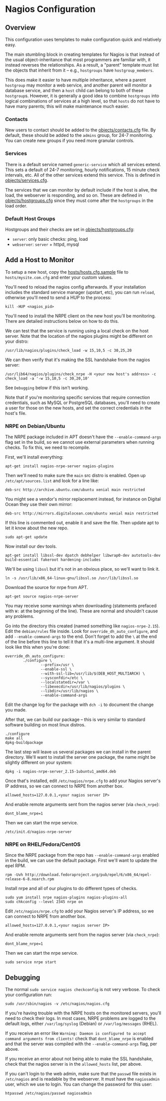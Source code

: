 # Nagios Configuration

## Overview

This configuration uses templates to make configuration quick and relatively
easy.

The main stumbling block in creating templates for Nagios is that instead of the
usual object-inheritance that most programmers are familiar with, it instead
reverses the relationships.  As a result, a "parent" template must list the
objects that inherit from it – e.g., `hostgroups` have `hostgroup_members`.

This does make it easier to have multiple inheritance, where a parent `hostgroup`
may monitor a web service, and another parent will monitor a database service,
and then a `host` child can belong to both of these `hostgroup`s.  However, it
is generally a good idea to combine `hostgroups` into logical combinations of
services at a high level, so that `hosts` do not have to have many parents; this
will make maintenance much easier.

### Contacts

New users to contact should be added to the [objects/contacts.cfg](objects/contacts.cfg)
file.  By default, these should be added to the `admins` group, for 24-7
monitoring.  You can create new groups if you need more granular controls.

### Services

There is a default service named `generic-service` which all services extend.
This sets a default of 24-7 monitoring, hourly notifications, 15 minute check
intervals, etc. All of the other services extend this service. This is defined
in [objects/services.cfg](objects/services.cfg).

The services that we can monitor by default include if the host is alive, the
load, the webserver is responding, and so on. These are defined in
[objects/hostgroups.cfg](objects/hostgroups.cfg) since they must come after the
`hostgroups` in the load order.

### Default Host Groups

Hostgroups and their checks are set in [objects/hostgroups.cfg](objects/hostgroups.cfg):

* `server`: only basic checks: ping, load
* `webserver`: `server` + httpd, mysql

## Add a Host to Monitor

To setup a new host, copy the [hosts/hosts.cfg.sample](hosts/hosts.cfg.sample)
file to `hosts/mysite.com.cfg` and enter your custom values.

You'll need to reload the nagios config afterwards. If your installation
includes the standard service manager (upstart, etc), you can run `reload`,
otherwise you'll need to send a HUP to the process:

```
kill -HUP <nagios_pid>
```

You'll need to install the NRPE client on the new host you'll be monitoring.
There are detailed instructions below on how to do this.

We can test that the service is running using a local check on the host server.
Note that the location of the nagios plugins might be different on your distro:

```
/usr/lib/nagios/plugins/check_load -w 15,10,5 -c 30,25,20
```

We can then verify that it's making the SSL handshake from the nagios server:
```
/usr/lib64/nagios/plugins/check_nrpe -H <your new host's address> -c check_load -a '-w 15,10,5 -c 30,20,10'
```

See `Debugging` below if this isn't working.

Note that if you're monitoring specific services that require connection
credentials, such  as MySQL or PostgreSQL databases, you'll need to create a
user for those on the new hosts, and set the correct credentials in the host's file.


### NRPE on Debian/Ubuntu

The NRPE package included in APT doesn't have the `--enable-command-args` flag
set in the build, so we cannot use external parameters when running checks.  To
fix this, we need to recompile.

First, we'll install everything:

```
apt-get install nagios-nrpe-server nagios-plugins
```

Then we'll need to make sure the `main` src distro is enabled.  Open up
`/etc/apt/sources.list` and look for a line like:

`deb-src http://archive.ubuntu.com/ubuntu xenial main restricted`

You might see a vendor's mirror replacement instead, for instance on Digital
Ocean they use their own mirror:

`deb-src http://mirrors.digitalocean.com/ubuntu xenial main restricted`

If this line is commented out, enable it and save the file.  Then update apt to
let it know about the new repo.

```
sudo apt-get update
```

Now install our dev tools.

```
apt-get install libssl-dev dpatch debhelper libwrap0-dev autotools-dev build-essential fakeroot hardening-includes
```

We'll be using `libssl` but it's not in an obvious place, so we'll want to link it.

```
ln -s /usr/lib/x86_64-linux-gnu/libssl.so /usr/lib/libssl.so
```


Download the source for nrpe from APT.

```
apt-get source nagios-nrpe-server
```

You may receive some warnings when downloading (statements prefaced with `W:` at
the beginning of the line).  These are normal and shouldn't cause any problems.

Go into the directory this created (named something like `nagios-nrpe-2.15`).
Edit the `debian/rules` file inside. Look for `override_dh_auto_configure`, and
add `--enable-command-args` to the end.  Don't forget to add the `\` at the end
of the line before this line to tell it that it's a multi-line argument.  It
should look like this when you're done:

```
override_dh_auto_configure:
        ./configure \
                --prefix=/usr \
                --enable-ssl \
                --with-ssl-lib=/usr/lib/$(DEB_HOST_MULTIARCH) \
                --sysconfdir=/etc \
                --localstatedir=/var \
                --libexecdir=/usr/lib/nagios/plugins \
                --libdir=/usr/lib/nagios \
                --enable-command-args
```

Edit the change log for the package with `dch -i` to document the change you
made.

After that, we can build our package – this is very similar to standard software
building on most linux distros.

```
./configure
make all
dpkg-buildpackage
```

The last step will leave us several packages we can install in the parent
directory.  We'll want to install the server one package, the name might be
slightly different on your system:

```
dpkg -i nagios-nrpe-server_2.15-1ubuntu1_amd64.deb
```

Once that's installed, edit `/etc/nagios/nrpe.cfg` to add your Nagios server's
IP address, so we can connect to NRPE from another box.

```
allowed_hosts=127.0.0.1,<your nagios server IP>
```

And enable remote arguments sent from the nagios server (via `check_nrpe`):

```
dont_blame_nrpe=1
```

Then we can start the nrpe service.

```
/etc/init.d/nagios-nrpe-server
```

### NRPE on RHEL/Fedora/CentOS

Since the NRPE package from the repo has `--enable-command-args` enabled in the
build, we can use the default package.  First we'll want to update the epel RPM.

```
rpm -Uvh http://download.fedoraproject.org/pub/epel/6/x86_64/epel-release-6-8.noarch.rpm
```

Install nrpe and all of our plugins to do different types of checks.

```
sudo yum install nrpe nagios-plugins nagios-plugins-all
sudo chkconfig --level 2345 nrpe on
```

Edit `/etc/nagios/nrpe.cfg` to add your Nagios server's IP address, so we
can connect to NRPE from another box.

```
allowed_hosts=127.0.0.1,<your nagios server IP>
```

And enable remote arguments sent from the nagios server (via `check_nrpe`):

```
dont_blame_nrpe=1
```

Then we can start the nrpe service.

```
sudo service nrpe start
```

## Debugging

The normal `sudo service nagios checkconfig` is not very verbose. To check your
configuration run:

```
sudo /usr/sbin/nagios -v /etc/nagios/nagios.cfg
```

If you're having trouble with the NRPE hosts on the monitored servers, you'll
need to check their logs.  In most cases, NRPE problems are logged to the
default logs, either `/var/log/syslog` (Debian) or `/var/log/messages` (RHEL).

If you receive an error like `Warning: Daemon is configured to accept command arguments from clients!`
check that `dont_blame_nrpe` is enabled and that the server was compiled with
the `--enable-command-args` flag, per above.

If you receive an error about not being able to make the SSL handshake, check
that the nagios server is in the `allowed_hosts` list, per above.

If you can't login to the web admin, make sure that the `passwd` file exists in
`/etc/nagios` and is readable by the webserver.  It must have the `nagiosadmin`
user, which we use to login.  You can change the password for this user:

```
htpasswd /etc/nagios/passwd nagiosadmin
```
